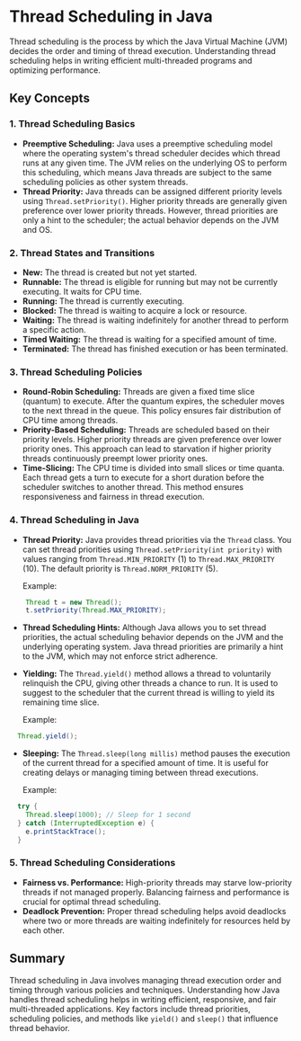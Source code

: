 # Thread Scheduling in Java

Thread scheduling is the process by which the Java Virtual Machine (JVM) decides the order and timing of thread execution. Understanding thread scheduling helps in writing efficient multi-threaded programs and optimizing performance.

## Key Concepts

### 1. **Thread Scheduling Basics**

- **Preemptive Scheduling:** Java uses a preemptive scheduling model where the operating system's thread scheduler decides which thread runs at any given time. The JVM relies on the underlying OS to perform this scheduling, which means Java threads are subject to the same scheduling policies as other system threads.
- **Thread Priority:** Java threads can be assigned different priority levels using `Thread.setPriority()`. Higher priority threads are generally given preference over lower priority threads. However, thread priorities are only a hint to the scheduler; the actual behavior depends on the JVM and OS.

### 2. **Thread States and Transitions**

- **New:** The thread is created but not yet started.
- **Runnable:** The thread is eligible for running but may not be currently executing. It waits for CPU time.
- **Running:** The thread is currently executing.
- **Blocked:** The thread is waiting to acquire a lock or resource.
- **Waiting:** The thread is waiting indefinitely for another thread to perform a specific action.
- **Timed Waiting:** The thread is waiting for a specified amount of time.
- **Terminated:** The thread has finished execution or has been terminated.

### 3. **Thread Scheduling Policies**

- **Round-Robin Scheduling:** Threads are given a fixed time slice (quantum) to execute. After the quantum expires, the scheduler moves to the next thread in the queue. This policy ensures fair distribution of CPU time among threads.
- **Priority-Based Scheduling:** Threads are scheduled based on their priority levels. Higher priority threads are given preference over lower priority ones. This approach can lead to starvation if higher priority threads continuously preempt lower priority ones.
- **Time-Slicing:** The CPU time is divided into small slices or time quanta. Each thread gets a turn to execute for a short duration before the scheduler switches to another thread. This method ensures responsiveness and fairness in thread execution.

### 4. **Thread Scheduling in Java**

- **Thread Priority:** Java provides thread priorities via the `Thread` class. You can set thread priorities using `Thread.setPriority(int priority)` with values ranging from `Thread.MIN_PRIORITY` (1) to `Thread.MAX_PRIORITY` (10). The default priority is `Thread.NORM_PRIORITY` (5).

  Example:

```java
    Thread t = new Thread();
    t.setPriority(Thread.MAX_PRIORITY);
```

- **Thread Scheduling Hints:** Although Java allows you to set thread priorities, the actual scheduling behavior depends on the JVM and the underlying operating system. Java thread priorities are primarily a hint to the JVM, which may not enforce strict adherence.

- **Yielding:** The `Thread.yield()` method allows a thread to voluntarily relinquish the CPU, giving other threads a chance to run. It is used to suggest to the scheduler that the current thread is willing to yield its remaining time slice.

  Example:

```java
  Thread.yield();
```

- **Sleeping:** The `Thread.sleep(long millis)` method pauses the execution of the current thread for a specified amount of time. It is useful for creating delays or managing timing between thread executions.

  Example:

```java
  try {
    Thread.sleep(1000); // Sleep for 1 second
  } catch (InterruptedException e) {
    e.printStackTrace();
  }
```

### 5. **Thread Scheduling Considerations**

- **Fairness vs. Performance:** High-priority threads may starve low-priority threads if not managed properly. Balancing fairness and performance is crucial for optimal thread scheduling.
- **Deadlock Prevention:** Proper thread scheduling helps avoid deadlocks where two or more threads are waiting indefinitely for resources held by each other.

## Summary

Thread scheduling in Java involves managing thread execution order and timing through various policies and techniques. Understanding how Java handles thread scheduling helps in writing efficient, responsive, and fair multi-threaded applications. Key factors include thread priorities, scheduling policies, and methods like `yield()` and `sleep()` that influence thread behavior.

